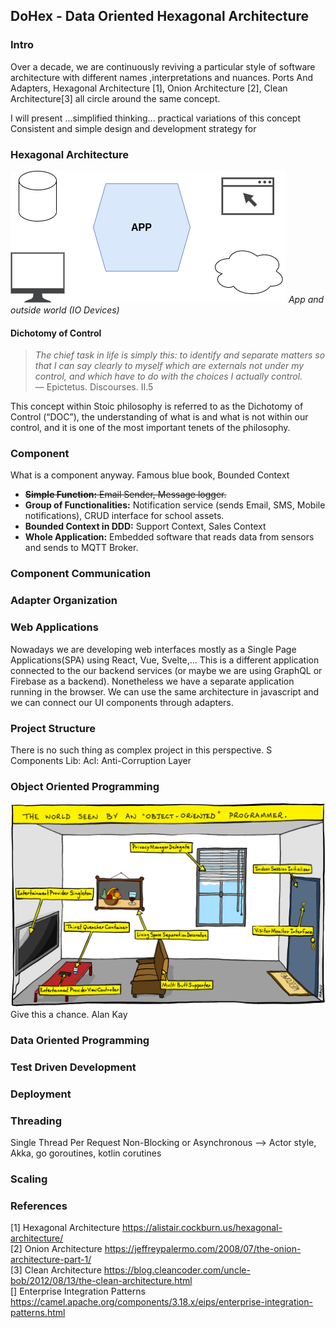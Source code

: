 ## DoHex - Data Oriented Hexagonal Architecture 

### Intro

Over a decade, we are continuously reviving a particular style of software architecture with different names ,interpretations and nuances. Ports And Adapters, Hexagonal Architecture [1], Onion Architecture [2], Clean Architecture[3] all circle around the same concept.  
 
I will present ...simplified thinking... practical variations of this concept
Consistent and simple design and development strategy for 
 
### Hexagonal Architecture
![Hex1](https://raw.githubusercontent.com/alicemunsal/dohex/master/diagrams/1.drawio.png)
*App and outside world (IO Devices)*

#### Dichotomy of Control

> *The chief task in life is simply this: to identify and separate matters so that I can say clearly to myself which are externals not under my control, and which have to do with the choices I actually control.*  
> — Epictetus. Discourses. II.5  

This concept within Stoic philosophy is referred to as the Dichotomy of Control (“DOC”), the understanding of what is and what is not within our control, and it is one of the most important tenets of the philosophy. 

### Component 

What is a component anyway. 
Famous blue book, Bounded Context
* ~~**Simple Function:** Email Sender, Message logger.~~  
* **Group of Functionalities:** Notification service (sends Email, SMS, Mobile notifications),  CRUD interface for school assets.
* **Bounded Context in DDD:** Support Context, Sales Context
* **Whole Application:** Embedded software that reads data from sensors and sends to MQTT Broker. 


### Component Communication

### Adapter Organization

### Web Applications

Nowadays we are developing web interfaces mostly as a Single Page Applications(SPA) using React, Vue, Svelte,... This is a different application connected to the our backend services (or maybe we are using GraphQL or Firebase as a backend). Nonetheless we have a separate application running in the browser. We can use the same architecture in javascript and we can connect our UI components through adapters.

### Project Structure
There is no such thing as complex project in this perspective. S
Components
Lib: 
Acl: Anti-Corruption Layer 

### Object Oriented Programming
![OO Programmer](https://raw.githubusercontent.com/alicemunsal/dohex/master/diagrams/ooprogrammer.png)
Give this a chance.
Alan Kay 

### Data Oriented Programming

### Test Driven Development

### Deployment


### Threading
Single Thread Per Request
Non-Blocking or Asynchronous  --> Actor style, Akka, go goroutines, kotlin corutines

### Scaling

### References
[1] Hexagonal Architecture https://alistair.cockburn.us/hexagonal-architecture/  
[2] Onion Architecture https://jeffreypalermo.com/2008/07/the-onion-architecture-part-1/  
[3] Clean Architecture https://blog.cleancoder.com/uncle-bob/2012/08/13/the-clean-architecture.html  
[] Enterprise Integration Patterns https://camel.apache.org/components/3.18.x/eips/enterprise-integration-patterns.html  

<!--stackedit_data:
eyJoaXN0b3J5IjpbMTg3ODgyODMyNSwyMDk5NDUxMTk2LDE2ND
cyMDczODQsLTcwMzQyMTYzNSwxNjMyODUxODcyLC03Nzc3MjM3
NTEsLTExMjg2MDcxNTMsNDEwMDMwNjA5LC0xMzU2MzE3MjQ3LC
03ODYyODI3OSwxNjkwNjUwNTQ4LC0zNTI4ODI4MzcsLTE2NTcy
MDU1NSwtNjcyMjIyNzA0LDM2MjkwNDY5Niw0ODIzMjAxNDYsLT
kyNDczMzQ2MCw5NTcyNDMzMTMsNTEwODA4MzQsLTQ0MjczNDQ3
Nl19
-->